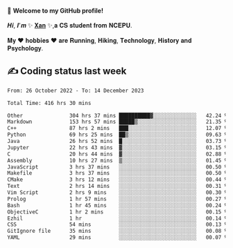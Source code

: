 🎉 **Welcome to my GitHub profile!**</br></br>
𝑯𝒊, 𝑰'𝒎 ✨ [𝐗𝐚𝐧](https://xancoding.cn/) ✨,𝐚 𝐂𝐒 𝐬𝐭𝐮𝐝𝐞𝐧𝐭 𝐟𝐫𝐨𝐦 𝐍𝐂𝐄𝐏𝐔.</br></br>
𝐌𝐲 ❤ 𝐡𝐨𝐛𝐛𝐢𝐞𝐬 ❤ 𝐚𝐫𝐞 𝐑𝐮𝐧𝐧𝐢𝐧𝐠, 𝐇𝐢𝐤𝐢𝐧𝐠, 𝐓𝐞𝐜𝐡𝐧𝐨𝐥𝐨𝐠𝐲, 𝐇𝐢𝐬𝐭𝐨𝐫𝐲 𝐚𝐧𝐝 𝐏𝐬𝐲𝐜𝐡𝐨𝐥𝐨𝐠𝐲.

## ✍️ Coding status last week
<!--START_SECTION:waka-->

```txt
From: 26 October 2022 - To: 14 December 2023

Total Time: 416 hrs 30 mins

Other               304 hrs 37 mins ██████████▓░░░░░░░░░░░░░░   42.24 %
Markdown            153 hrs 57 mins █████▒░░░░░░░░░░░░░░░░░░░   21.35 %
C++                 87 hrs 2 mins   ███░░░░░░░░░░░░░░░░░░░░░░   12.07 %
Python              69 hrs 25 mins  ██▒░░░░░░░░░░░░░░░░░░░░░░   09.63 %
Java                26 hrs 52 mins  █░░░░░░░░░░░░░░░░░░░░░░░░   03.73 %
Jupyter             22 hrs 43 mins  ▓░░░░░░░░░░░░░░░░░░░░░░░░   03.15 %
C                   20 hrs 44 mins  ▓░░░░░░░░░░░░░░░░░░░░░░░░   02.88 %
Assembly            10 hrs 27 mins  ▒░░░░░░░░░░░░░░░░░░░░░░░░   01.45 %
JavaScript          3 hrs 37 mins   ░░░░░░░░░░░░░░░░░░░░░░░░░   00.50 %
Makefile            3 hrs 37 mins   ░░░░░░░░░░░░░░░░░░░░░░░░░   00.50 %
CMake               3 hrs 12 mins   ░░░░░░░░░░░░░░░░░░░░░░░░░   00.44 %
Text                2 hrs 14 mins   ░░░░░░░░░░░░░░░░░░░░░░░░░   00.31 %
Vim Script          2 hrs 9 mins    ░░░░░░░░░░░░░░░░░░░░░░░░░   00.30 %
Prolog              1 hr 57 mins    ░░░░░░░░░░░░░░░░░░░░░░░░░   00.27 %
Bash                1 hr 45 mins    ░░░░░░░░░░░░░░░░░░░░░░░░░   00.24 %
ObjectiveC          1 hr 2 mins     ░░░░░░░░░░░░░░░░░░░░░░░░░   00.15 %
Ezhil               1 hr            ░░░░░░░░░░░░░░░░░░░░░░░░░   00.14 %
CSS                 54 mins         ░░░░░░░░░░░░░░░░░░░░░░░░░   00.13 %
GitIgnore file      35 mins         ░░░░░░░░░░░░░░░░░░░░░░░░░   00.08 %
YAML                29 mins         ░░░░░░░░░░░░░░░░░░░░░░░░░   00.07 %
```

<!--END_SECTION:waka-->


<!-- ## 📈 My GitHub Stats
<p align="center">
    <img height="137px" src="https://github-readme-stats.vercel.app/api?username=Xancoding&hide_title=true&hide_border=true&show_icons=trueline_height=21&text_color=000&icon_color=000&bg_color=0,ea6161,ffc64d,fffc4d,52fa5a&theme=graywhite" /> 
    <img src="https://github-readme-stats.vercel.app/api/top-langs/?username=Xancoding&hide_title=true&hide_border=true&layout=compact&langs_count=6&text_color=000&icon_color=fff&bg_color=0,52fa5a,4dfcff,c64dff&theme=graywhite" /> 
</p> -->

<!-- ## 🔥 My GitHub activities of last 31 days.
<div align="center"> <img src="https://activity-graph.herokuapp.com/graph?username=XanCoding&theme=xcode" /> </div> -->

<!-- <p align="center"> 
  Visitor count<br/>
  <img src="https://profile-counter.glitch.me/xancoding/count.svg" />
</p> -->
